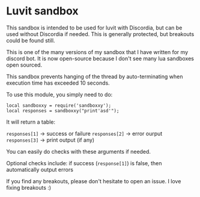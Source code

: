 # Luvit sandbox
This sandbox is intended to be used for luvit with Discordia, but can be used without Discordia if needed. This is generally protected, but breakouts could be found still.

This is one of the many versions of my sandbox that I have written for my discord bot. It is now open-source because I don't see many lua sandboxes open sourced.

This sandbox prevents hanging of the thread by auto-terminating when execution time has exceeded 10 seconds.

To use this module, you simply need to do:
```
local sandboxxy = require('sandboxxy');
local responses = sandboxxy("print'asd'");
```

It will return a table:

`responses[1]` -> success or failure
`responses[2]` -> error ourput
`responses[3]` -> print output (if any)

You can easily do checks with these arguments if needed.

Optional checks include:
if success (`response[1]`) is false, then automatically output errors

If you find any breakouts, please don't hesitate to open an issue. I love fixing breakouts :)
